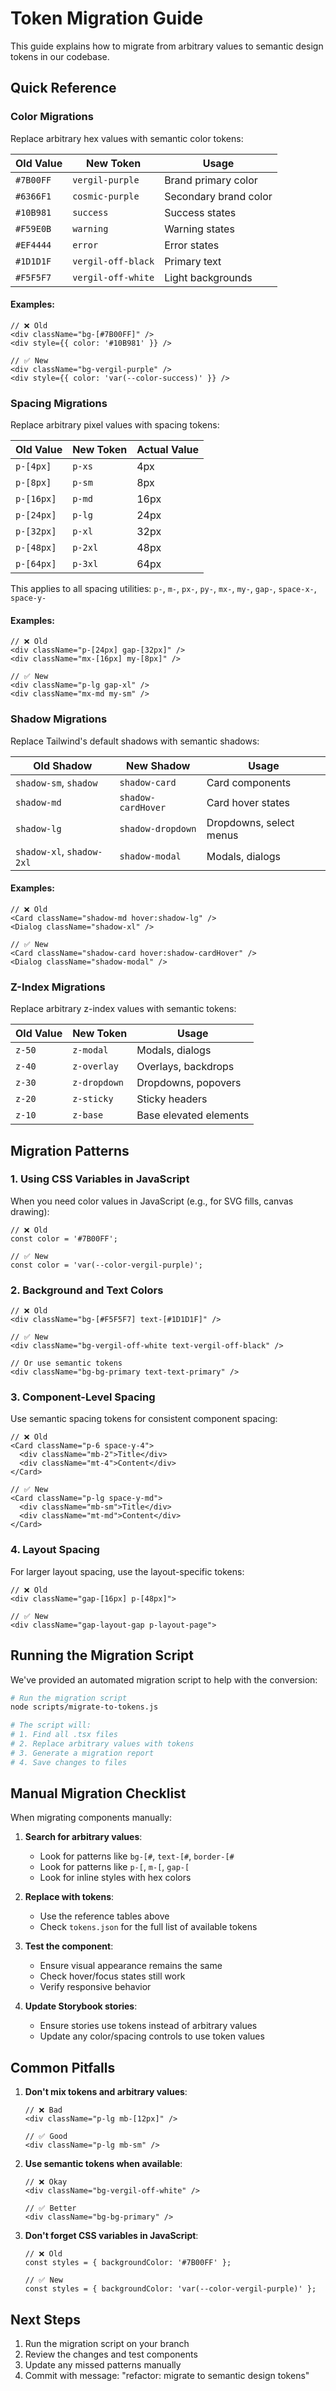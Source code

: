 # Token Migration Guide

This guide explains how to migrate from arbitrary values to semantic design tokens in our codebase.

## Quick Reference

### Color Migrations

Replace arbitrary hex values with semantic color tokens:

| Old Value | New Token | Usage |
|-----------|-----------|--------|
| `#7B00FF` | `vergil-purple` | Brand primary color |
| `#6366F1` | `cosmic-purple` | Secondary brand color |
| `#10B981` | `success` | Success states |
| `#F59E0B` | `warning` | Warning states |
| `#EF4444` | `error` | Error states |
| `#1D1D1F` | `vergil-off-black` | Primary text |
| `#F5F5F7` | `vergil-off-white` | Light backgrounds |

#### Examples:
```tsx
// ❌ Old
<div className="bg-[#7B00FF]" />
<div style={{ color: '#10B981' }} />

// ✅ New
<div className="bg-vergil-purple" />
<div style={{ color: 'var(--color-success)' }} />
```

### Spacing Migrations

Replace arbitrary pixel values with spacing tokens:

| Old Value | New Token | Actual Value |
|-----------|-----------|-------------|
| `p-[4px]` | `p-xs` | 4px |
| `p-[8px]` | `p-sm` | 8px |
| `p-[16px]` | `p-md` | 16px |
| `p-[24px]` | `p-lg` | 24px |
| `p-[32px]` | `p-xl` | 32px |
| `p-[48px]` | `p-2xl` | 48px |
| `p-[64px]` | `p-3xl` | 64px |

This applies to all spacing utilities: `p-`, `m-`, `px-`, `py-`, `mx-`, `my-`, `gap-`, `space-x-`, `space-y-`

#### Examples:
```tsx
// ❌ Old
<div className="p-[24px] gap-[32px]" />
<div className="mx-[16px] my-[8px]" />

// ✅ New
<div className="p-lg gap-xl" />
<div className="mx-md my-sm" />
```

### Shadow Migrations

Replace Tailwind's default shadows with semantic shadows:

| Old Shadow | New Shadow | Usage |
|------------|------------|--------|
| `shadow-sm`, `shadow` | `shadow-card` | Card components |
| `shadow-md` | `shadow-cardHover` | Card hover states |
| `shadow-lg` | `shadow-dropdown` | Dropdowns, select menus |
| `shadow-xl`, `shadow-2xl` | `shadow-modal` | Modals, dialogs |

#### Examples:
```tsx
// ❌ Old
<Card className="shadow-md hover:shadow-lg" />
<Dialog className="shadow-xl" />

// ✅ New
<Card className="shadow-card hover:shadow-cardHover" />
<Dialog className="shadow-modal" />
```

### Z-Index Migrations

Replace arbitrary z-index values with semantic tokens:

| Old Value | New Token | Usage |
|-----------|-----------|--------|
| `z-50` | `z-modal` | Modals, dialogs |
| `z-40` | `z-overlay` | Overlays, backdrops |
| `z-30` | `z-dropdown` | Dropdowns, popovers |
| `z-20` | `z-sticky` | Sticky headers |
| `z-10` | `z-base` | Base elevated elements |

## Migration Patterns

### 1. Using CSS Variables in JavaScript

When you need color values in JavaScript (e.g., for SVG fills, canvas drawing):

```tsx
// ❌ Old
const color = '#7B00FF';

// ✅ New
const color = 'var(--color-vergil-purple)';
```

### 2. Background and Text Colors

```tsx
// ❌ Old
<div className="bg-[#F5F5F7] text-[#1D1D1F]" />

// ✅ New
<div className="bg-vergil-off-white text-vergil-off-black" />

// Or use semantic tokens
<div className="bg-bg-primary text-text-primary" />
```

### 3. Component-Level Spacing

Use semantic spacing tokens for consistent component spacing:

```tsx
// ❌ Old
<Card className="p-6 space-y-4">
  <div className="mb-2">Title</div>
  <div className="mt-4">Content</div>
</Card>

// ✅ New
<Card className="p-lg space-y-md">
  <div className="mb-sm">Title</div>
  <div className="mt-md">Content</div>
</Card>
```

### 4. Layout Spacing

For larger layout spacing, use the layout-specific tokens:

```tsx
// ❌ Old
<div className="gap-[16px] p-[48px]">

// ✅ New
<div className="gap-layout-gap p-layout-page">
```

## Running the Migration Script

We've provided an automated migration script to help with the conversion:

```bash
# Run the migration script
node scripts/migrate-to-tokens.js

# The script will:
# 1. Find all .tsx files
# 2. Replace arbitrary values with tokens
# 3. Generate a migration report
# 4. Save changes to files
```

## Manual Migration Checklist

When migrating components manually:

1. **Search for arbitrary values**:
   - Look for patterns like `bg-[#`, `text-[#`, `border-[#`
   - Look for patterns like `p-[`, `m-[`, `gap-[`
   - Look for inline styles with hex colors

2. **Replace with tokens**:
   - Use the reference tables above
   - Check `tokens.json` for the full list of available tokens

3. **Test the component**:
   - Ensure visual appearance remains the same
   - Check hover/focus states still work
   - Verify responsive behavior

4. **Update Storybook stories**:
   - Ensure stories use tokens instead of arbitrary values
   - Update any color/spacing controls to use token values

## Common Pitfalls

1. **Don't mix tokens and arbitrary values**:
   ```tsx
   // ❌ Bad
   <div className="p-lg mb-[12px]" />
   
   // ✅ Good
   <div className="p-lg mb-sm" />
   ```

2. **Use semantic tokens when available**:
   ```tsx
   // ❌ Okay
   <div className="bg-vergil-off-white" />
   
   // ✅ Better
   <div className="bg-bg-primary" />
   ```

3. **Don't forget CSS variables in JavaScript**:
   ```tsx
   // ❌ Old
   const styles = { backgroundColor: '#7B00FF' };
   
   // ✅ New
   const styles = { backgroundColor: 'var(--color-vergil-purple)' };
   ```

## Next Steps

1. Run the migration script on your branch
2. Review the changes and test components
3. Update any missed patterns manually
4. Commit with message: "refactor: migrate to semantic design tokens"